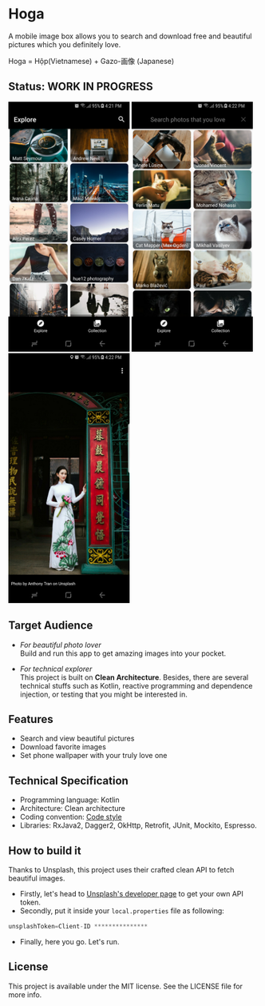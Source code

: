 # Hoga
A mobile image box allows you to search and download free and beautiful pictures which you definitely love. 

Hoga = Hộp(Vietnamese) + Gazo-画像 (Japanese)

## Status: WORK IN PROGRESS

<img src="art/hoga_shot_1.png" height="500"/> <img src="art/hoga_shot_2.png" height="500"/> <img src="art/hoga_shot_3.png" height="500"/>

## Target Audience
* *For beautiful photo lover*  
Build and run this app to get amazing images into your pocket. 

* *For technical explorer*  
This project is built on **Clean Architecture**. 
Besides, there are several technical stuffs such as Kotlin, reactive programming and dependence injection, or testing that you might be interested in.

## Features
- Search and view beautiful pictures
- Download favorite images
- Set phone wallpaper with your truly love one

## Technical Specification
* Programming language: Kotlin
* Architecture: Clean architecture
* Coding convention: [Code style](https://github.com/mcrafts/mobile-guidelines/blob/master/android-code-conventions.md)
* Libraries: RxJava2, Dagger2, OkHttp, Retrofit, JUnit, Mockito, Espresso.

## How to build it

Thanks to Unsplash, this project uses their crafted clean API to fetch beautiful images.  
- Firstly, let's head to [Unsplash's developer page](https://unsplash.com/developers) to get your own API token.  
- Secondly, put it inside your `local.properties` file as following:
```gradle
unsplashToken=Client-ID ***************
```  
- Finally, here you go. Let's run.

## License
This project is available under the MIT license. See the LICENSE file for more info.